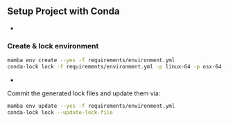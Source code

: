 ## Setup Project with Conda
+
### Create & lock environment
```bash
mamba env create --yes -f requirements/environment.yml
conda-lock lock -f requirements/environment.yml -p linux-64 -p osx-64 -p win-64 --name p5
```
+
Commit the generated lock files and update them via:
```bash
mamba env update --yes -f requirements/environment.yml
conda-lock lock --update-lock-file
```